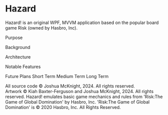 # Hazard

Hazard! is an original WPF, MVVM application based on the popular board game Risk (owned by Hasbro, Inc).

Purpose

Background

Architecture

Notable Features

Future Plans
Short Term
Medium Term
Long Term

All source code © Joshua McKnight, 2024. All rights reserved.  
Artwork © Kiah Baxter-Ferguson and Joshua McKnight, 2024. All rights reserved.
Hazard! emulates basic game mechanics and rules from 'Risk:The Game of Global Domination' by Hasbro, Inc.
'Risk:The Game of Global Domination' is © 2020 Hasbro, Inc. All Rights Reserved.
